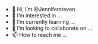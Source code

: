 - 👋 Hi, I’m @Jennifersteven
- 👀 I’m interested in ...
- 🌱 I’m currently learning ...
- 💞️ I’m looking to collaborate on ...
- 📫 How to reach me ...

<!---
Jennifersteven/Jennifersteven is a ✨ special ✨ repository because its `README.md` (this file) appears on your GitHub profile.
You can click the Preview link to take a look at your changes.
--->
